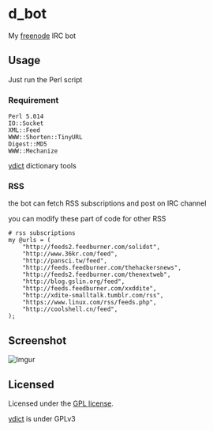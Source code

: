 d_bot
======================
My [freenode](http://webchat.freenode.net/) IRC bot

Usage
------
Just run the Perl script

### Requirement ###
    Perl 5.014
    IO::Socket
    XML::Feed
    WWW::Shorten::TinyURL
    Digest::MD5
    WWW::Mechanize


[ydict](https://code.google.com/p/ydict/) dictionary tools

### RSS ###
the bot can fetch RSS subscriptions and post on IRC channel

you can modify these part of code for other RSS

    # rss subscriptions
    my @urls = (
        "http://feeds2.feedburner.com/solidot",
        "http://www.36kr.com/feed",
        "http://pansci.tw/feed",
        "http://feeds.feedburner.com/thehackersnews",
        "http://feeds2.feedburner.com/thenextweb",
        "http://blog.gslin.org/feed",
        "http://feeds.feedburner.com/xxddite",
        "http://xdite-smalltalk.tumblr.com/rss",
        "https://www.linux.com/rss/feeds.php",
        "http://coolshell.cn/feed",
    );

Screenshot
--------
![Imgur](http://i.imgur.com/pWML48q.png)



Licensed
----------
Licensed under the [GPL license][GPL].

[ydict](https://code.google.com/p/ydict/) is under GPLv3

[GPL]: http://www.gnu.org/licenses/gpl.html
